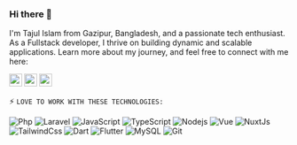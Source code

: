 ### Hi there 👋

I'm Tajul Islam from Gazipur, Bangladesh, and a passionate tech enthusiast. As a Fullstack developer, I thrive on building dynamic and scalable applications. Learn more about my journey, and feel free to connect with me here:

<!-- Socical platform links -->

<p>
<a href="https://x.com/@tajulislamsaikt"><img src="https://img.shields.io/badge/X-000000?&style=for-the-badge&logo=x&logoColor=white
" height=23></a>
<a href="https://facebook.com/tajulislamsaikat"><img src="https://img.shields.io/badge/Facebook-blue?&style=for-the-badge&logo=facebook&logoColor=white" height=23></a>
<a href="https://www.linkedin.com/in/tajulislamsaikat/"><img src="https://img.shields.io/badge/LinkedIn-0A66C2?&style=for-the-badge&logo=linkedin&logoColor=white" height=23></a>
</p>

<!-- ### ⚡ Technologies -->
<p>
⚡ <code>LOVE TO WORK WITH THESE TECHNOLOGIES:</code>
<!-- ⚡ LOVE TO WORK WITH THESE TECHNOLOGIES: -->
<!-- Love to work with these technologies: -->

![Php](https://img.shields.io/badge/-PHP-black?style=flat-square&logo=php)
![Laravel](https://img.shields.io/badge/-Laravel-E34F26?style=flat-square&logo=laravel&logoColor=white)
![JavaScript](https://img.shields.io/badge/-JavaScript-black?style=flat-square&logo=javascript)
![TypeScript](https://img.shields.io/badge/-TypeScript-007ACC?style=flat-square&logo=typescript&logoColor=white)
![Nodejs](https://img.shields.io/badge/-Nodejs-black?style=flat-square&logo=Node.js)
![Vue](https://img.shields.io/badge/-Vue-4FC08D?&style=flat&logo=Vue.js&logoColor=white)
![NuxtJs](https://img.shields.io/badge/-Nuxt.js-00DC82?style=flat-square&logo=nuxt.js&logoColor=white)
![TailwindCss](https://img.shields.io/badge/-TailwindCSS-06B6D4?style=flat-square&logo=tailwindcss&logoColor=white)
![Dart](https://img.shields.io/badge/-Dart-0175C2?style=flat-square&logo=dart&logoColor=white)
![Flutter](https://img.shields.io/badge/-Flutter-02569B?style=flat-square&logo=flutter&logoColor=white)
![MySQL](https://img.shields.io/badge/-MySQL-black?style=flat-square&logo=mysql&logoColor=white)
![Git](https://img.shields.io/badge/-Git-black?style=flat-square&logo=git)

</p>
<!-- Integrated App (For statistics) -->

<!-- GitHub stat -->
<!-- ![Docker](https://img.shields.io/badge/-Docker-black?style=flat-square&logo=docker)
![Heroku](https://img.shields.io/badge/-Heroku-430098?style=flat-square&logo=heroku)
![HTML5](https://img.shields.io/badge/-HTML5-E34F26?style=flat-square&logo=html5&logoColor=white)
![CSS3](https://img.shields.io/badge/-CSS3-1572B6?style=flat-square&logo=css3)
![DigitalOcean](https://img.shields.io/badge/-Digital%20Ocean-darkblue?style=flat-square&logo=digitalocean) -->

<!-- ![Github Stats](https://github-readme-stats.vercel.app/api?username=sunwarul&count_private=true&show_icons=true&include_all_commits=true) -->

<!-- Most used languages -->

<!-- ![Top Langs](https://github-readme-stats.vercel.app/api/top-langs/?username=sunwarul&hide=TeX&layout=compact) -->

<!--

EXTRA (NOT ACTIVE)

[![Linkedin Badge](https://img.shields.io/badge/-anirudhemmadi-blue?style=flat-square&logo=Linkedin&logoColor=white&link=https://www.linkedin.com/in/sunwarul/)](https://www.linkedin.com/in/sunwarul/)

[![Youtube Badge](https://img.shields.io/badge/-koolkanna-darkred?style=flat-square&logo=youtube&logoColor=white&link=https://www.youtube.com/c/koolkanna)](https://www.youtube.com/c/koolkanna)
[![Medium Badge](https://img.shields.io/badge/-@aemmadi-03a57a?style=flat-square&labelColor=000000&logo=Medium&link=https://medium.com/@sunwarul/)](https://medium.com/@sunwarul)
[![Gmail Badge](https://img.shields.io/badge/-kanna6501@gmail.com-c14438?style=flat-square&logo=Gmail&logoColor=white&link=mailto:sunwarul.dev@gmail.com)](mailto:sunwarul.dev@gmail.com)
[![dev.to](https://dev.to/sunwarul)](https://dev.to/sunwarul)

**Sunwarul/sunwarul** is a ✨ _special_ ✨ repository because its `README.md` (this file) appears on your GitHub profile.

Here are some ideas to get you started:

- 🔭 I’m currently working on ...
- 🌱 I’m currently learning ...
- 👯 I’m looking to collaborate on ...
- 🤔 I’m looking for help with ...
- 💬 Ask me about ...
- 📫 How to reach me: ...
- 😄 Pronouns: ...
- ⚡ Fun fact: ...


-->
